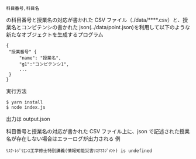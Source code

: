 `科目番号,科目名`

の科目番号と授業名の対応が書かれた CSV ファイル（./data/\*\*\*\*.csv）と、授業名とコンピテンシの書かれた json(../data/point.json)を利用して以下のような新たなオブジェクトを生成するプログラム

```
{
 "授業番号" {
     "name": "授業名",
     "g1":"コンピテンシ1",
     ...
 }
}
```

実行方法

```
$ yarn install
$ node index.js
```

出力は output.json

科目番号と授業名の対応が書かれた CSV ファイル上に、json で記述された授業名が存在しない場合はエラーログが出力される
例

```
ﾘｽｸ･ﾚｼﾞﾘｴﾝｽ工学修士特別講義(情報知能災害ﾘｽｸﾏﾈｼﾞﾒﾝﾄ) is undefined
```
